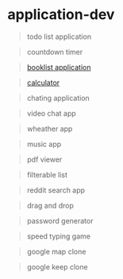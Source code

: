 # application-dev
> todo list application

> countdown timer

> [booklist application](https://xdashutosh.github.io/application-dev/todo_list_app/index.html)

> [calculator](https://xdashutosh.github.io/application-dev/calculator/index.html)

> chating application

> video chat app

> wheather app

> music app

> pdf viewer

> filterable list

> reddit search app

> drag and drop

> password generator

>speed typing game

>google map clone

> google keep clone
